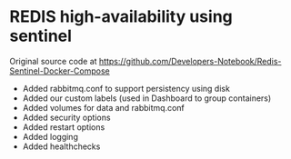 # REDIS high-availability using sentinel
Original source code at https://github.com/Developers-Notebook/Redis-Sentinel-Docker-Compose

- Added rabbitmq.conf to support persistency using disk
- Added our custom labels (used in Dashboard to group containers)
- Added volumes for data and rabbitmq.conf
- Added security options
- Added restart options
- Added logging
- Added healthchecks

